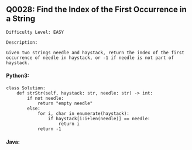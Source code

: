 ## Q0028: Find the Index of the First Occurrence in a String

```
Difficulty Level: EASY
```

```
Description:

Given two strings needle and haystack, return the index of the first occurrence of needle in haystack, or -1 if needle is not part of haystack.
```

#### Python3:

```
class Solution:
    def strStr(self, haystack: str, needle: str) -> int:
        if not needle:
            return "empty needle"
        else:
            for i, char in enumerate(haystack):
                if haystack[i:i+len(needle)] == needle:
                    return i
            return -1
```

#### Java:

```

```